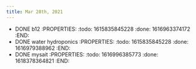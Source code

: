 ```yaml
---
title: Mar 28th, 2021
---
```


- DONE b12
:PROPERTIES:
:todo: 1615835845228
:done: 1616963374172
:END:
- DONE water hydroponics
:PROPERTIES:
:todo: 1615835845228
:done: 1616979388962
:END:
- DONE mysait
:PROPERTIES:
:todo: 1616996385773
:done: 1618378364821
:END:
